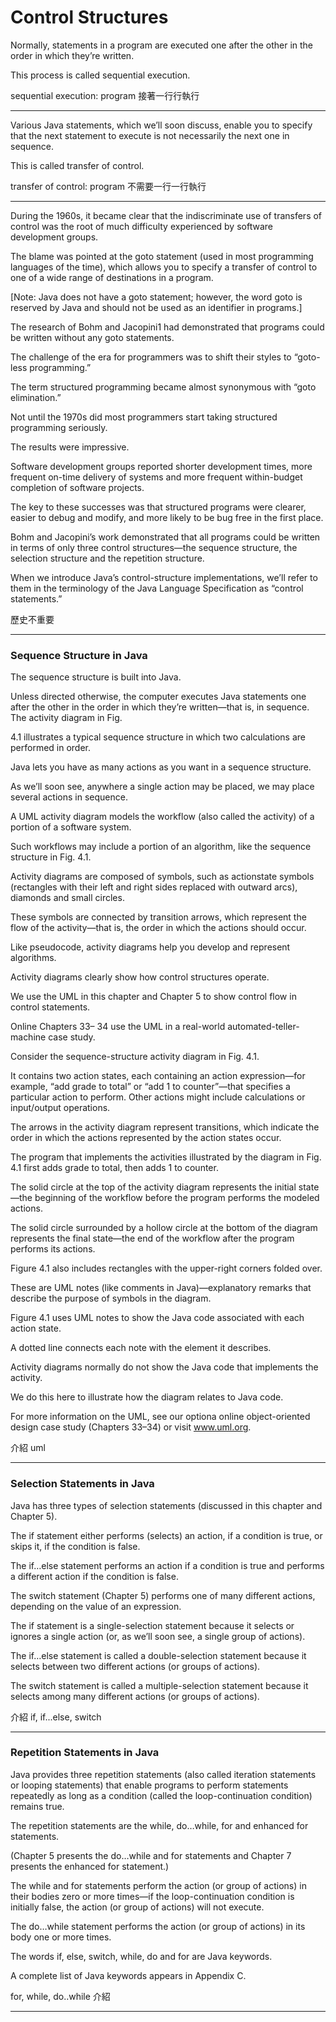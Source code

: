 # Control Structures

Normally, statements in a program are executed one after the other in the order in which they’re written. 

This process is called sequential execution. 

sequential execution: program 接著一行行執行

---

Various Java statements, which we’ll soon discuss, enable you to specify that the next statement to execute is not necessarily the next one in sequence. 


This is called transfer of control.

transfer of control: program 不需要一行一行執行

---

During the 1960s, it became clear that the indiscriminate use of transfers of control
was the root of much difficulty experienced by software development groups. 

The blame was pointed at the goto statement (used in most programming languages of the time),
which allows you to specify a transfer of control to one of a wide range of destinations in
a program. 

[Note: Java does not have a goto statement; however, the word goto is reserved by Java and should not be used as an identifier in programs.]


The research of Bohm and Jacopini1 had demonstrated that programs could be written without any goto statements. 

The challenge of the era for programmers was to shift
their styles to “goto-less programming.” 

The term structured programming became
almost synonymous with “goto elimination.” 

Not until the 1970s did most programmers start taking structured programming seriously. 

The results were impressive. 

Software development groups reported shorter development times, more frequent on-time delivery
of systems and more frequent within-budget completion of software projects. 

The key to these successes was that structured programs were clearer, easier to debug and modify, and
more likely to be bug free in the first place.


Bohm and Jacopini’s work demonstrated that all programs could be written in terms of only three control structures—the sequence structure, the selection structure and the repetition structure. 

When we introduce Java’s control-structure implementations, we’ll refer to them in the terminology of the Java Language Specification as “control statements.”

歷史不重要

---

### Sequence Structure in Java

The sequence structure is built into Java. 

Unless directed otherwise, the computer executes
Java statements one after the other in the order in which they’re written—that is, in sequence. The activity diagram in Fig. 

4.1 illustrates a typical sequence structure in which
two calculations are performed in order. 

Java lets you have as many actions as you want in
a sequence structure. 

As we’ll soon see, anywhere a single action may be placed, we may place several actions in sequence.

A UML activity diagram models the workflow (also called the activity) of a portion of a software system. 

Such workflows may include a portion of an algorithm, like the sequence structure in Fig. 4.1. 

Activity diagrams are composed of symbols, such as actionstate symbols (rectangles with their left and right sides replaced with outward arcs), diamonds and small circles. 

These symbols are connected by transition arrows, which represent the flow of the activity—that is, the order in which the actions should occur.

Like pseudocode, activity diagrams help you develop and represent algorithms.

Activity diagrams clearly show how control structures operate. 

We use the UML in this chapter and Chapter 5 to show control flow in control statements. 

Online Chapters 33– 34 use the UML in a real-world automated-teller-machine case study.


Consider the sequence-structure activity diagram in Fig. 4.1. 

It contains two action states, each containing an action expression—for example, “add grade to total” or “add 1 to counter”—that specifies a particular action to perform. Other actions might include
calculations or input/output operations. 

The arrows in the activity diagram represent
transitions, which indicate the order in which the actions represented by the action states
occur. 

The program that implements the activities illustrated by the diagram in Fig. 4.1
first adds grade to total, then adds 1 to counter.

The solid circle at the top of the activity diagram represents the initial state—the
beginning of the workflow before the program performs the modeled actions. 

The solid circle surrounded by a hollow circle at the bottom of the diagram represents the final
state—the end of the workflow after the program performs its actions.

Figure 4.1 also includes rectangles with the upper-right corners folded over. 

These are UML notes (like comments in Java)—explanatory remarks that describe the purpose of symbols in the diagram. 

Figure 4.1 uses UML notes to show the Java code associated with each
action state. 

A dotted line connects each note with the element it describes. 

Activity diagrams normally do not show the Java code that implements the activity. 

We do this here to illustrate how the diagram relates to Java code. 

For more information on the UML, see our optiona
online object-oriented design case study (Chapters 33–34) or visit www.uml.org.

介紹 uml

---

### Selection Statements in Java

Java has three types of selection statements (discussed in this chapter and Chapter 5). 

The if statement either performs (selects) an action, if a condition is true, or skips it, if the condition is false. 

The if…else statement performs an action if a condition is true and performs a different action if the condition is false. 

The switch statement (Chapter 5) performs one of many different actions, depending on the value of an expression.

The if statement is a single-selection statement because it selects or ignores a single
action (or, as we’ll soon see, a single group of actions). 

The if…else statement is called a double-selection statement because it selects between two different actions (or groups of actions). 

The switch statement is called a multiple-selection statement because it selects among many different actions (or groups of actions).

介紹 if, if...else, switch

---
### Repetition Statements in Java

Java provides three repetition statements (also called iteration statements or looping
statements) that enable programs to perform statements repeatedly as long as a condition
(called the loop-continuation condition) remains true. 

The repetition statements are the
while, do…while, for and enhanced for statements. 

(Chapter 5 presents the do…while
and for statements and Chapter 7 presents the enhanced for statement.) 

The while and for statements perform the action (or group of actions) in their bodies zero or more
times—if the loop-continuation condition is initially false, the action (or group of actions)
will not execute. 

The do…while statement performs the action (or group of actions) in its body one or more times. 

The words if, else, switch, while, do and for are Java keywords.

A complete list of Java keywords appears in Appendix C.


for, while, do..while 介紹

---


